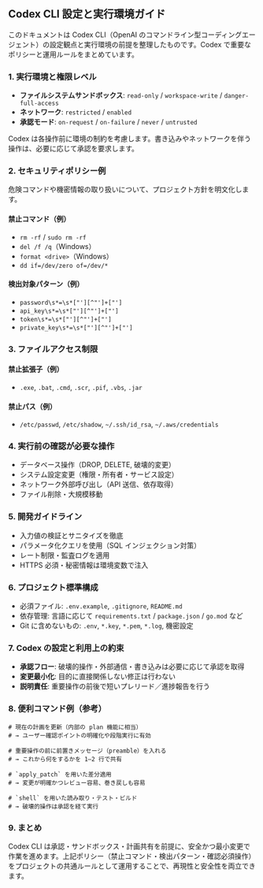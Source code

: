 ## Codex CLI 設定と実行環境ガイド

このドキュメントは Codex CLI（OpenAI のコマンドライン型コーディングエージェント）の設定観点と実行環境の前提を整理したものです。Codex で重要なポリシーと運用ルールをまとめています。

### 1. 実行環境と権限レベル

- **ファイルシステムサンドボックス**: `read-only` / `workspace-write` / `danger-full-access`
- **ネットワーク**: `restricted` / `enabled`
- **承認モード**: `on-request` / `on-failure` / `never` / `untrusted`

Codex は各操作前に環境の制約を考慮します。書き込みやネットワークを伴う操作は、必要に応じて承認を要求します。

### 2. セキュリティポリシー例

危険コマンドや機密情報の取り扱いについて、プロジェクト方針を明文化します。

#### 禁止コマンド（例）
- `rm -rf` / `sudo rm -rf`
- `del /f /q`（Windows）
- `format <drive>`（Windows）
- `dd if=/dev/zero of=/dev/*`

#### 検出対象パターン（例）
- `password\s*=\s*["'][^"']+["']`
- `api_key\s*=\s*["'][^"']+["']`
- `token\s*=\s*["'][^"']+["']`
- `private_key\s*=\s*["'][^"']+["']`

### 3. ファイルアクセス制限

#### 禁止拡張子（例）
- `.exe`, `.bat`, `.cmd`, `.scr`, `.pif`, `.vbs`, `.jar`

#### 禁止パス（例）
- `/etc/passwd`, `/etc/shadow`, `~/.ssh/id_rsa`, `~/.aws/credentials`

### 4. 実行前の確認が必要な操作

- データベース操作（DROP, DELETE, 破壊的変更）
- システム設定変更（権限・所有者・サービス設定）
- ネットワーク外部呼び出し（API 送信、依存取得）
- ファイル削除・大規模移動

### 5. 開発ガイドライン

- 入力値の検証とサニタイズを徹底
- パラメータ化クエリを使用（SQL インジェクション対策）
- レート制限・監査ログを適用
- HTTPS 必須・秘密情報は環境変数で注入

### 6. プロジェクト標準構成

- 必須ファイル: `.env.example`, `.gitignore`, `README.md`
- 依存管理: 言語に応じて `requirements.txt` / `package.json` / `go.mod` など
- Git に含めないもの: `.env`, `*.key`, `*.pem`, `*.log`, 機密設定

### 7. Codex の設定と利用上の約束

- **承認フロー**: 破壊的操作・外部通信・書き込みは必要に応じて承認を取得
- **変更最小化**: 目的に直接関係しない修正は行わない
- **説明責任**: 重要操作の前後で短いプレリード／進捗報告を行う

### 8. 便利コマンド例（参考）

```
# 現在の計画を更新（内部の plan 機能に相当）
# → ユーザー確認ポイントの明確化や段階実行に有効

# 重要操作の前に前置きメッセージ（preamble）を入れる
# → これから何をするかを 1–2 行で共有

# `apply_patch` を用いた差分適用
# → 変更が明確かつレビュー容易、巻き戻しも容易

# `shell` を用いた読み取り・テスト・ビルド
# → 破壊的操作は承認を経て実行
```

### 9. まとめ

Codex CLI は承認・サンドボックス・計画共有を前提に、安全かつ最小変更で作業を進めます。上記ポリシー（禁止コマンド・検出パターン・確認必須操作）をプロジェクトの共通ルールとして運用することで、再現性と安全性を両立できます。

